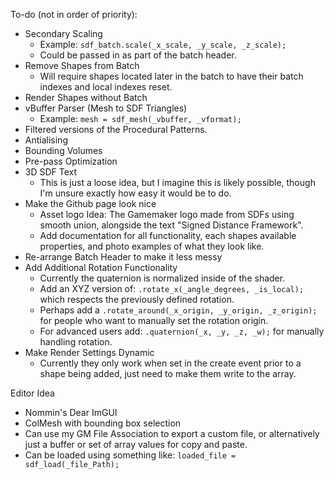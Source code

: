 To-do (not in order of priority):
- Secondary Scaling
  - Example: ```sdf_batch.scale(_x_scale, _y_scale, _z_scale);```
  - Could be passed in as part of the batch header.
- Remove Shapes from Batch
  - Will require shapes located later in the batch to have their batch indexes and local indexes reset. 
- Render Shapes without Batch
- vBuffer Parser (Mesh to SDF Triangles)
  - Example: ```mesh = sdf_mesh(_vbuffer, _vformat);```
- Filtered versions of the Procedural Patterns.
- Antialising
- Bounding Volumes
- Pre-pass Optimization
- 3D SDF Text
  - This is just a loose idea, but I imagine this is likely possible, though I'm unsure exactly how easy it would be to do. 
- Make the Github page look nice
  - Asset logo Idea: The Gamemaker logo made from SDFs using smooth union, alongside the text "Signed Distance Framework".
  - Add documentation for all functionality, each shapes available properties, and photo examples of what they look like.
- Re-arrange Batch Header to make it less messy
- Add Additional Rotation Functionality
  - Currently the quaternion is normalized inside of the shader.
  - Add an XYZ version of: ```.rotate_x(_angle_degrees, _is_local);``` which respects the previously defined rotation.
  - Perhaps add a ```.rotate_around(_x_origin, _y_origin, _z_origin);``` for people who want to manually set the rotation origin. 
  - For advanced users add: ```.quaternion(_x, _y, _z, _w);``` for manually handling rotation. 
- Make Render Settings Dynamic
  - Currently they only work when set in the create event prior to a shape being added, just need to make them write to the array.
    
Editor Idea
- Nommin's Dear ImGUI 
- ColMesh with bounding box selection
- Can use my GM File Association to export a custom file, or alternatively just a buffer or set of array values for copy and paste.
- Can be loaded using something like: ```loaded_file = sdf_load(_file_Path);```
